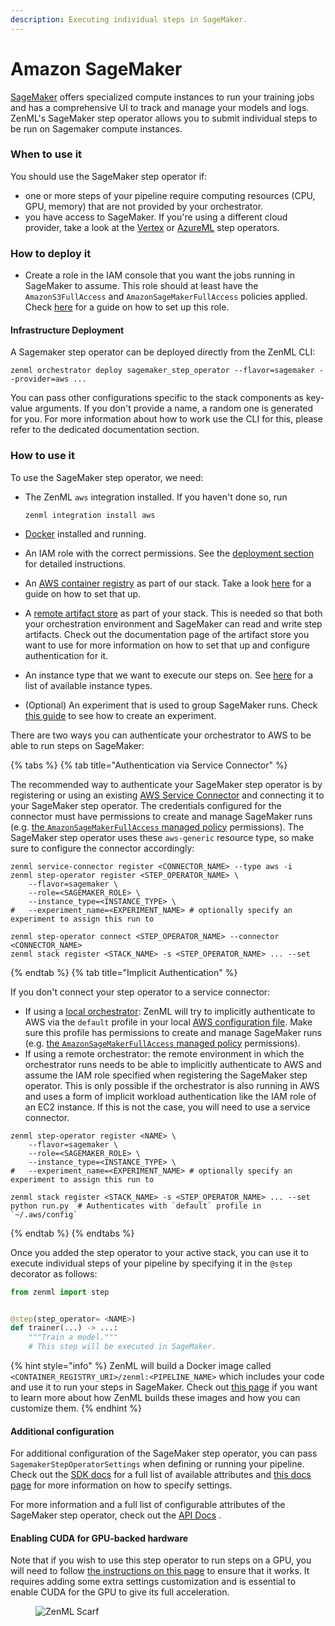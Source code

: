 ```yaml
---
description: Executing individual steps in SageMaker.
---
```


# Amazon SageMaker

[SageMaker](https://aws.amazon.com/sagemaker/) offers specialized compute 
instances to run your training jobs and has a comprehensive UI to track and 
manage your models and logs. ZenML's SageMaker step operator allows you to 
submit individual steps to be run on Sagemaker compute instances.

### When to use it

You should use the SageMaker step operator if:

* one or more steps of your pipeline require computing resources (CPU, GPU, memory) that are not provided by your
  orchestrator.
* you have access to SageMaker. If you're using a different cloud provider, take a look at the [Vertex](vertex.md)
  or [AzureML](azureml.md) step operators.

### How to deploy it

* Create a role in the IAM console that you want the jobs running in SageMaker to assume. This role should at least have
  the `AmazonS3FullAccess` and `AmazonSageMakerFullAccess` policies applied.
  Check [here](https://docs.aws.amazon.com/sagemaker/latest/dg/sagemaker-roles.html#sagemaker-roles-create-execution-role)
  for a guide on how to set up this role.

#### Infrastructure Deployment

A Sagemaker step operator can be deployed directly from the ZenML CLI:

```shell
zenml orchestrator deploy sagemaker_step_operator --flavor=sagemaker --provider=aws ...
```

You can pass other configurations specific to the stack components as key-value arguments. If you don't provide a name,
a random one is generated for you. For more information about how to work use the CLI for this, please refer to the
dedicated documentation section.

### How to use it

To use the SageMaker step operator, we need:

* The ZenML `aws` integration installed. If you haven't done so, run

  ```shell
  zenml integration install aws
  ```
* [Docker](https://www.docker.com) installed and running.
* An IAM role with the correct permissions. See the [deployment section](sagemaker.md#how-to-deploy-it) for detailed
  instructions.
* An [AWS container registry](../container-registries/aws.md) as part of our stack. Take a
  look [here](../container-registries/aws.md#how-to-deploy-it) for a guide on how to set that up.
* A [remote artifact store](../artifact-stores/artifact-stores.md) as part of your stack. This is needed so that both
  your orchestration environment and SageMaker can read and write step artifacts. Check out the documentation page of
  the artifact store you want to use for more information on how to set that up and configure authentication for it.
* An instance type that we want to execute our steps on.
  See [here](https://docs.aws.amazon.com/sagemaker/latest/dg/notebooks-available-instance-types.html) for a list of
  available instance types.
* (Optional) An experiment that is used to group SageMaker runs.
  Check [this guide](https://docs.aws.amazon.com/sagemaker/latest/dg/experiments-create.html) to see how to create an
  experiment.


There are two ways you can authenticate your orchestrator to AWS to be able to
run steps on SageMaker:

{% tabs %}
{% tab title="Authentication via Service Connector" %}

The recommended way to authenticate your SageMaker step operator is by
registering or using an existing
[AWS Service Connector](../../auth-management/aws-service-connector.md) and
connecting it to your SageMaker step operator. The credentials configured for
the connector must have permissions to create and manage SageMaker
runs (e.g. [the `AmazonSageMakerFullAccess` managed policy](https://docs.aws.amazon.com/sagemaker/latest/dg/security-iam-awsmanpol.html) permissions). The SageMaker step operator uses
these `aws-generic` resource type, so make sure to configure the connector
accordingly:

```shell
zenml service-connector register <CONNECTOR_NAME> --type aws -i
zenml step-operator register <STEP_OPERATOR_NAME> \
    --flavor=sagemaker \
    --role=<SAGEMAKER_ROLE> \
    --instance_type=<INSTANCE_TYPE> \
#   --experiment_name=<EXPERIMENT_NAME> # optionally specify an experiment to assign this run to

zenml step-operator connect <STEP_OPERATOR_NAME> --connector <CONNECTOR_NAME>
zenml stack register <STACK_NAME> -s <STEP_OPERATOR_NAME> ... --set
```

{% endtab %}
{% tab title="Implicit Authentication" %}

If you don't connect your step operator to a service connector:

* If using a [local orchestrator](../orchestrators/local.md): ZenML will try
to implicitly authenticate to AWS via the `default` profile in your local
[AWS configuration file](https://docs.aws.amazon.com/cli/latest/userguide/cli-configure-files.html).
Make sure this profile has permissions to create and manage SageMaker runs
(e.g. [the `AmazonSageMakerFullAccess` managed policy](https://docs.aws.amazon.com/sagemaker/latest/dg/security-iam-awsmanpol.html) permissions).
* If using a remote orchestrator: the remote environment in which the
orchestrator runs needs to be able to implicitly authenticate to AWS and assume
the IAM role specified when registering the SageMaker step operator. This is
only possible if the orchestrator is also running in AWS and uses a form of
implicit workload authentication like the IAM role of an EC2 instance. If this
is not the case, you will need to use a service connector.

```shell
zenml step-operator register <NAME> \
    --flavor=sagemaker \
    --role=<SAGEMAKER_ROLE> \
    --instance_type=<INSTANCE_TYPE> \
#   --experiment_name=<EXPERIMENT_NAME> # optionally specify an experiment to assign this run to

zenml stack register <STACK_NAME> -s <STEP_OPERATOR_NAME> ... --set
python run.py  # Authenticates with `default` profile in `~/.aws/config`
```

{% endtab %}
{% endtabs %}

Once you added the step operator to your active stack, you can use it to execute individual steps of your pipeline by
specifying it in the `@step` decorator as follows:

```python
from zenml import step


@step(step_operator= <NAME>)
def trainer(...) -> ...:
    """Train a model."""
    # This step will be executed in SageMaker.
```

{% hint style="info" %}
ZenML will build a Docker image called `<CONTAINER_REGISTRY_URI>/zenml:<PIPELINE_NAME>` which includes your code and use
it to run your steps in SageMaker. Check
out [this page](/docs/book/user-guide/advanced-guide/environment-management/containerize-your-pipeline.md) if you want to learn
more about how ZenML builds these images and how you can customize them.
{% endhint %}

#### Additional configuration

For additional configuration of the SageMaker step operator, you can pass `SagemakerStepOperatorSettings` when defining
or running your pipeline. Check out
the [SDK docs](https://sdkdocs.zenml.io/latest/integration\_code\_docs/integrations-aws/#zenml.integrations.aws.flavors.sagemaker\_step\_operator\_flavor.SagemakerStepOperatorSettings)
for a full list of available attributes and [this docs page](/docs/book/user-guide/advanced-guide/pipelining-features/configure-steps-pipelines.md) for
more information on how to specify settings.

For more information and a full list of configurable attributes of the SageMaker step operator, check out
the [API Docs](https://sdkdocs.zenml.io/latest/integration\_code\_docs/integrations-aws/#zenml.integrations.aws.step\_operators.sagemaker\_step\_operator.SagemakerStepOperator)
.

#### Enabling CUDA for GPU-backed hardware

Note that if you wish to use this step operator to run steps on a GPU, you will need to
follow [the instructions on this page](/docs/book/user-guide/advanced-guide/environment-management/scale-compute-to-the-cloud.md) to ensure that it
works. It requires adding some extra settings customization and is essential to enable CUDA for the GPU to give its full
acceleration.

<!-- For scarf -->
<figure><img alt="ZenML Scarf" referrerpolicy="no-referrer-when-downgrade" src="https://static.scarf.sh/a.png?x-pxid=f0b4f458-0a54-4fcd-aa95-d5ee424815bc" /></figure>
